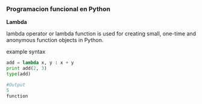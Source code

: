 ### Programacion funcional en Python

**Lambda**

lambda operator or lambda function is used for creating small, one-time and anonymous function objects in Python.

example syntax

```Python
add = lambda x, y : x + y  
print add(2, 3)
type(add)

#Output 
5
function
```
